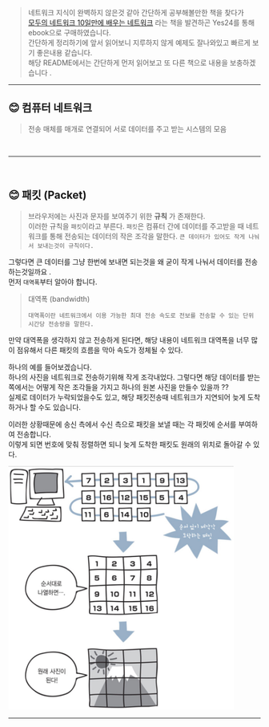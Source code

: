 > 네트워크 지식이 완벽하지 않은것 같아 간단하게 공부해볼만한 책을 찾다가 <br> 
> [모두의 네트워크 10일만에 배우는 네트워크](http://www.yes24.com/Product/Goods/61794014) 라는 책을 발견하곤 Yes24를 통해 ebook으로 구매하였습니다.<br>
> 간단하게 정리하기에 앞서 읽어보니 지루하지 않게 예제도 잘나와있고 빠르게 보기 좋은내용 같습니다. <br>
> 해당 README에서는 간단하게 먼저 읽어보고 또 다른 책으로 내용을 보충하겠습니다 .

---

## 😊 컴퓨터 네트워크
> 전송 매체를 매개로 연결되어 서로 데이터를 주고 받는 시스템의 모음
>

<br>

---

<br>

## 😊 패킷 (Packet)
> 브라우저에는 사진과 문자를 보여주기 위한 <strong>규칙</strong> 가 존재한다.<br>
> 이러한 규칙을 `패킷`이라고 부른다. `패킷`은 컴퓨터 간에 데이터를 주고받을 때 네트워크를 통해 전송되는 데이터의 작은 조각을 말한다.
> ```큰 데이터가 있어도 작게 나눠서 보내는것이 규칙이다.```

그렇다면 큰 데이터를 그냥 한번에 보내면 되는것을 왜 굳이 작게 나눠서 데이터를 전송하는것일까요 .<br>
먼저 `대역폭`부터 알아야 합니다.

> 대역폭 (bandwidth) 
> ```text
> 대역폭이란 네트워크에서 이용 가능한 최대 전송 속도로 전보를 전송할 수 있는 단위 시간당 전송량을 말한다.
> ```

만약 대역폭을 생각하지 않고 전송하게 된다면, 해당 내용이 네트워크 대역폭을 너무 많이 점유해서 다른 패킷의 흐름을 막아 속도가 정체될 수 있다.

하나의 예를 들어보겠습니다.<br>
하나의 사진을 네트워크로 전송하기위해 작게 조각내었다. 그렇다면 해당 데이터를 받는쪽에서는 어떻게 작은 조각들을 가지고 하나의 원본 사진을 만들수 있을까 ??<br>
실제로 데이터가 누락되었을수도 있고, 해당 패킷전송때 네트워크가 지연되어 늦게 도착하거나 할 수도 있습니다.

이러한 상황때문에 송신 측에서 수신 측으로 패킷을 보낼 때는 각 패킷에 순서를 부여하여 전송합니다. <br>
이렇게 되면 번호에 맞춰 정렬하면 되니 늦게 도착한 패킷도 원래의 위치로 돌아갈 수 있다.

<img src="./images/packet.jpeg" alt="" width="450" />

---
